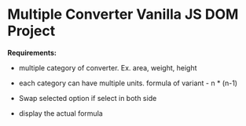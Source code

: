 # Multiple Converter Vanilla JS DOM Project

**Requirements:**

- multiple category of converter. Ex. area, weight, height

- each category can have multiple units. formula of variant - n * (n-1)
- Swap selected option if select in both side
- display the actual formula
